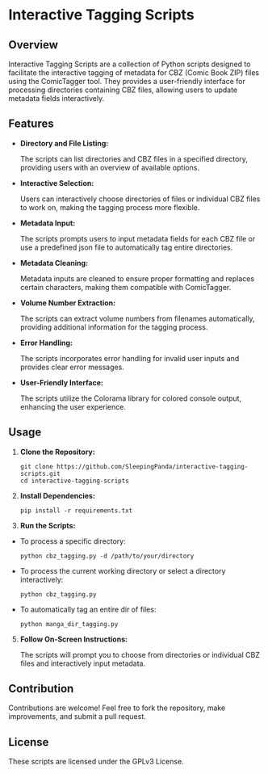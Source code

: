 # Interactive Tagging Scripts
## Overview

Interactive Tagging Scripts are a collection of Python scripts designed to facilitate the interactive tagging of metadata for CBZ (Comic Book ZIP) files using the ComicTagger tool. They provides a user-friendly interface for processing directories containing CBZ files, allowing users to update metadata fields interactively.

## Features
- **Directory and File Listing:**

  The scripts can list directories and CBZ files in a specified directory, providing users with an overview of available options.
- **Interactive Selection:**

  Users can interactively choose directories of files or individual CBZ files to work on, making the tagging process more flexible.
- **Metadata Input:**

  The scripts prompts users to input metadata fields for each CBZ file or use a predefined json file to automatically tag entire directories.
- **Metadata Cleaning:**

  Metadata inputs are cleaned to ensure proper formatting and replaces certain characters, making them compatible with ComicTagger.
- **Volume Number Extraction:**

  The scripts can extract volume numbers from filenames automatically, providing additional information for the tagging process.
- **Error Handling:**

  The scripts incorporates error handling for invalid user inputs and provides clear error messages.
- **User-Friendly Interface:**

  The scripts utilize the Colorama library for colored console output, enhancing the user experience.

## Usage
1. **Clone the Repository:**
    ```
    git clone https://github.com/SleepingPanda/interactive-tagging-scripts.git
    cd interactive-tagging-scripts
    ```
2. **Install Dependencies:**
    ```
    pip install -r requirements.txt
    ```
3. **Run the Scripts:**
  - To process a specific directory:
    ```
    python cbz_tagging.py -d /path/to/your/directory
    ```
  - To process the current working directory or select a directory interactively:
    ```
    python cbz_tagging.py
    ```
  - To automatically tag an entire dir of files:
    ```
    python manga_dir_tagging.py
    ```
5. **Follow On-Screen Instructions:**
   
   The scripts will prompt you to choose from directories or individual CBZ files and interactively input metadata.

## Contribution
Contributions are welcome! Feel free to fork the repository, make improvements, and submit a pull request.

## License
These scripts are licensed under the GPLv3 License.

